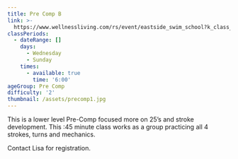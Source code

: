 ```yaml
---
title: Pre Comp B
link: >-
  https://www.wellnessliving.com/rs/event/eastside_swim_school?k_class_tab=12269&uid=0&id_class_tab=2
classPeriods:
  - dateRange: []
    days:
      - Wednesday
      - Sunday
    times:
      - available: true
        time: '6:00'
ageGroup: Pre Comp
difficulty: '2'
thumbnail: /assets/precomp1.jpg
---
```

This is a lower level Pre-Comp focused more on 25’s and stroke development.  This :45 minute class works as a group practicing all 4 strokes, turns and mechanics.

Contact Lisa for registration.
